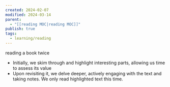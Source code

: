 ```yaml
---
created: 2024-02-07
modified: 2024-03-14
parent:
  - "[[reading MOC|reading MOC]]"
publish: true
tags:
  - learning/reading
---
```


reading a book twice
- Initially, we skim through and highlight interesting parts, allowing us time to assess its value
- Upon revisiting it, we delve deeper, actively engaging with the text and taking notes. We only read highlighted text this time.